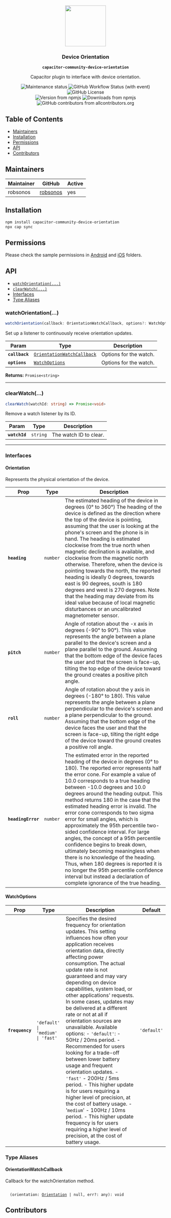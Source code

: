 <p align="center"><br><img src="https://user-images.githubusercontent.com/236501/85893648-1c92e880-b7a8-11ea-926d-95355b8175c7.png" width="128" height="128" /></p>
<h3 align="center">Device Orientation</h3>
<p align="center"><strong><code>capacitor-community-device-orientation</code></strong></p>
<p align="center">
  Capacitor plugin to interface with device orientation.
</p>

<p align="center">
  <img 
      alt="Maintenance status"
      src="https://img.shields.io/maintenance/yes/2025?style=flat-square"/>
  <a
    href="https://github.com/robsonos/device-orientation/actions/workflows/ci.yml"
    style="color: inherit; text-decoration: none;">
    <img
      alt="GitHub Workflow Status (with event)"
      src="https://img.shields.io/github/actions/workflow/status/robsonos/device-orientation/ci.yml"/>
  </a>
  <a
    href="https://www.npmjs.com/package/capacitor-community-device-orientation"
    style="color: inherit; text-decoration: none;">
    <img
      alt="GitHub License"
      src="https://img.shields.io/npm/l/capacitor-community-device-orientation?style=flat-square"/>
  </a>
  <br />
  <a
    href="https://www.npmjs.com/package/capacitor-community-device-orientation"
    style="color: inherit; text-decoration: none;">
    <img
      alt="Version from npmjs"
      src="https://img.shields.io/npm/v/capacitor-community-device-orientation?style=flat-square"/>
  </a>
  <a
    href="https://www.npmjs.com/package/capacitor-community-device-orientation"
    style="color: inherit; text-decoration: none;">
    <img
      alt="Downloads from npmjs"
      src="https://img.shields.io/npm/dw/capacitor-community-device-orientation?style=flat-square"/>
  </a>
  <a href="#contributors"
    style="color: inherit; text-decoration: none;">
    <img
      alt="GitHub contributors from allcontributors.org"
      src="https://img.shields.io/github/all-contributors/robsonos/device-orientation">
  </a>
</p>

## Table of Contents

- [Maintainers](#maintainers)
- [Installation](#installation)
- [Permissions](#permissions)
- [API](#api)
- [Contributors](#contributors)

## Maintainers

| Maintainer | GitHub                                  | Active |
| ---------- | --------------------------------------- | ------ |
| robsonos   | [robsonos](https://github.com/robsonos) | yes    |

## Installation

```bash
npm install capacitor-community-device-orientation
npx cap sync
```

## Permissions

Please check the sample permissions in [Android](./example/android/app/src/main/AndroidManifest.xml) and [iOS](./example/ios/App/App/Info.plist) folders.

## API

<docgen-index>

- [`watchOrientation(...)`](#watchorientation)
- [`clearWatch(...)`](#clearwatch)
- [Interfaces](#interfaces)
- [Type Aliases](#type-aliases)

</docgen-index>

<docgen-api>
<!--Update the source file JSDoc comments and rerun docgen to update the docs below-->

### watchOrientation(...)

```typescript
watchOrientation(callback: OrientationWatchCallback, options?: WatchOptions | undefined) => Promise<string>
```

Set up a listener to continuously receive orientation updates.

| Param          | Type                                                                          | Description            |
| -------------- | ----------------------------------------------------------------------------- | ---------------------- |
| **`callback`** | <code><a href="#orientationwatchcallback">OrientationWatchCallback</a></code> | Options for the watch. |
| **`options`**  | <code><a href="#watchoptions">WatchOptions</a></code>                         | Options for the watch. |

**Returns:** <code>Promise&lt;string&gt;</code>

---

### clearWatch(...)

```typescript
clearWatch(watchId: string) => Promise<void>
```

Remove a watch listener by its ID.

| Param         | Type                | Description            |
| ------------- | ------------------- | ---------------------- |
| **`watchId`** | <code>string</code> | The watch ID to clear. |

---

### Interfaces

#### Orientation

Represents the physical orientation of the device.

| Prop               | Type                | Description                                                                                                                                                                                                                                                                                                                                                                                                                                                                                                                                                                                                                                                                                                                                                                                                                |
| ------------------ | ------------------- | -------------------------------------------------------------------------------------------------------------------------------------------------------------------------------------------------------------------------------------------------------------------------------------------------------------------------------------------------------------------------------------------------------------------------------------------------------------------------------------------------------------------------------------------------------------------------------------------------------------------------------------------------------------------------------------------------------------------------------------------------------------------------------------------------------------------------- |
| **`heading`**      | <code>number</code> | The estimated heading of the device in degrees (0° to 360°) The heading of the device is defined as the direction where the top of the device is pointing, assuming that the user is looking at the phone's screen and the phone is in hand. The heading is estimated clockwise from the true north when magnetic declination is available, and clockwise from the magnetic north otherwise. Therefore, when the device is pointing towards the north, the reported heading is ideally 0 degrees, towards east is 90 degrees, south is 180 degrees and west is 270 degrees. Note that the heading may deviate from its ideal value because of local magnetic disturbances or an uncalibrated magnetometer sensor.                                                                                                          |
| **`pitch`**        | <code>number</code> | Angle of rotation about the -x axis in degrees (-90° to 90°). This value represents the angle between a plane parallel to the device's screen and a plane parallel to the ground. Assuming that the bottom edge of the device faces the user and that the screen is face-up, tilting the top edge of the device toward the ground creates a positive pitch angle.                                                                                                                                                                                                                                                                                                                                                                                                                                                          |
| **`roll`**         | <code>number</code> | Angle of rotation about the y axis in degrees (-180° to 180). This value represents the angle between a plane perpendicular to the device's screen and a plane perpendicular to the ground. Assuming that the bottom edge of the device faces the user and that the screen is face-up, tilting the right edge of the device toward the ground creates a positive roll angle.                                                                                                                                                                                                                                                                                                                                                                                                                                               |
| **`headingError`** | <code>number</code> | The estimated error in the reported heading of the device in degrees (0° to 180). The reported error represents half the error cone. For example a value of 10.0 corresponds to a true heading between -10.0 degrees and 10.0 degrees around the heading output. This method returns 180 in the case that the estimated heading error is invalid. The error cone corresponds to two sigma error for small angles, which is approximately the 95th percentile two-sided confidence interval. For large angles, the concept of a 95th percentile confidence begins to break down, ultimately becoming meaningless when there is no knowledge of the heading. Thus, when 180 degrees is reported it is no longer the 95th percentile confidence interval but instead a declaration of complete ignorance of the true heading. |

#### WatchOptions

| Prop            | Type                                         | Description                                                                                                                                                                                                                                                                                                                                                                                                                                                                                                                                                                                                                                                                                                                                                                                                                                                                                             | Default                |
| --------------- | -------------------------------------------- | ------------------------------------------------------------------------------------------------------------------------------------------------------------------------------------------------------------------------------------------------------------------------------------------------------------------------------------------------------------------------------------------------------------------------------------------------------------------------------------------------------------------------------------------------------------------------------------------------------------------------------------------------------------------------------------------------------------------------------------------------------------------------------------------------------------------------------------------------------------------------------------------------------- | ---------------------- |
| **`frequency`** | <code>'default' \| 'medium' \| 'fast'</code> | Specifies the desired frequency for orientation updates. This setting influences how often your application receives orientation data, directly affecting power consumption. The actual update rate is not guaranteed and may vary depending on device capabilities, system load, or other applications' requests. In some cases, updates may be delivered at a different rate or not at all if orientation sources are unavailable. Available options: - `'default'`: - 50Hz / 20ms period. - Recommended for users looking for a trade-off between lower battery usage and frequent orientation updates. - `'fast'` - 200Hz / 5ms period. - This higher update is for users requiring a higher level of precision, at the cost of battery usage. - '`medium`' - 100Hz / 10ms period. - This higher update frequency is for users requiring a higher level of precision, at the cost of battery usage. | <code>'default'</code> |

### Type Aliases

#### OrientationWatchCallback

Callback for the watchOrientation method.

<code>
  (orientation: <a href="#orientation">Orientation</a> | null, err?: any): void
</code>

</docgen-api>

## Contributors

<!-- ALL-CONTRIBUTORS-LIST:START - Do not remove or modify this section -->
<!-- prettier-ignore-start -->
<!-- markdownlint-disable -->

<!-- markdownlint-restore -->
<!-- prettier-ignore-end -->

<!-- ALL-CONTRIBUTORS-LIST:END -->
